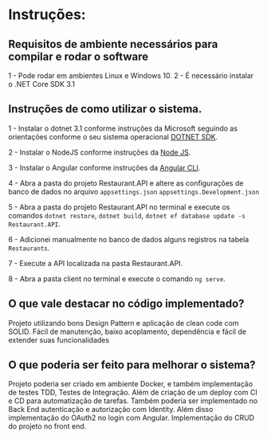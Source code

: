 # Instruções:

## Requisitos de ambiente necessários para compilar e rodar o software
1 - Pode rodar em ambientes Linux e Windows 10. 
2 - É necessário instalar o  .NET Core SDK 3.1

## Instruções de como utilizar o sistema.
1 - Instalar o dotnet 3.1 conforme instruções da Microsoft seguindo as orientações conforme o seu sistema operacional [DOTNET SDK](https://dotnet.microsoft.com/download).

2 - Instalar o NodeJS conforme instruções da  [Node JS](https://nodejs.org/en/download/).

3 - Instalar o Angular conforme instruções da  [Angular CLI](https://cli.angular.io/).

4 - Abra a pasta do projeto Restaurant.API e altere as configurações de banco de dados no arquivo `appsettings.json`  `appsettings.Development.json`

5 - Abra a pasta do projeto Restaurant.API no terminal e execute os comandos  `dotnet restore`,
 `dotnet build`, `dotnet ef database update -s Restaurant.API`.
 
6 - Adicionei manualmente no banco de dados alguns registros na tabela `Restaurants`.
 
7 - Execute a API localizada na pasta Restaurant.API.

8 - Abra a pasta client no terminal e execute o comando `ng serve`.



## O que vale destacar no código implementado?

Projeto utilizando bons Design Pattern e aplicação de clean code com SOLID. Fácil de manutenção, baixo acoplamento, dependência e 
fácil de extender suas funcionalidades

## O que poderia ser feito para melhorar o sistema?

Projeto poderia ser criado em ambiente Docker, e também implementação de testes TDD, Testes de Integração.
Além de criação de um deploy com CI e CD para automatização de tarefas.
Também poderia ser implementado no Back End autenticação e autorização com Identity. Além disso implementação do OAuth2 no login com Angular.
Implementação do CRUD do projeto no front end.
